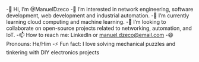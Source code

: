 -👋 Hi, I’m @ManuelDzeco
-👀 I’m interested in network engineering, software development, web development and industrial automation.
-🌱 I’m currently learning cloud computing and machine learning.
-💞️ I’m looking to collaborate on open-source projects related to networking, automation, and IoT.
-📫 How to reach me: LinkedIn or manuel.dzeco@email.com
-😄 Pronouns: He/Him
-⚡ Fun fact: I love solving mechanical puzzles and tinkering with DIY electronics projects
